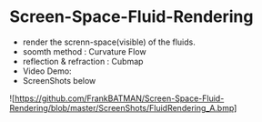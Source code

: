 # Screen-Space-Fluid-Rendering
* render the screnn-space(visible) of the fluids.
* soomth method : Curvature Flow
* reflection & refraction : Cubmap
* Video Demo:
* ScreenShots below


![https://github.com/FrankBATMAN/Screen-Space-Fluid-Rendering/blob/master/ScreenShots/FluidRendering_A.bmp]

